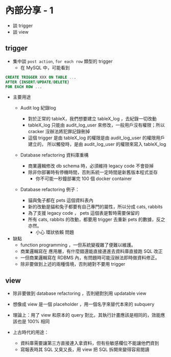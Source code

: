 # 內部分享 - 1
- 談 trigger
- 談 view

## trigger
- 集中談 `post action`, `for each row` 類型的 trigger
    - 在 MySQL 中，可能看到 
```sql
CREATE TRIGGER XXX ON TABLE ...
AFTER {INSERT/UPDATE/DELETE}
FOR EACH ROW ...
```
- 主要用途
    - Audit log 紀錄log
        - 對於正常的 tableX，我們想要建立 tableX_log ，去紀錄一切改動
        - tableX_log 只能由 audit_log_user 來修改，一般用戶沒有權限；所以 cracker 沒辦法將犯罪記錄刪掉
        - 這個 trigger 是由 tableX_log 的權限是由 audit_log_user 的權限用戶建立的，
        所以觸發時，是由 audit_log_user 的權限來寫入 tableX_log
    - Database refactoring 資料庫重構
        - 商業邏輯修改 db schema 時，必須維持 legacy code 不會掛掉
        - 除非你部署時有停機時間，否則系統一定時間是新舊版本程式並存
            - 你不可能一秒鐘部署完 100 個 docker container

    - Database refactoring 例子：
        - 貓與兔子都在 pets 這個資料表內
        - 新的改動是貓和兔子都要有自己專門的屬性，所以分成 cats, rabbits
        - 為了支援 legacy code ， pets 這個表是暫時需要保留的
        - 所有 cats, rabbits 的改動，都要用 trigger 去重新 pets 的數據，反之亦然。
            - 小心 環狀依賴 問題
- 缺點
    - function programming ，一但系統變複雜了便難以維護。
    - 商業邏輯寫在 應用層，有什麼錯還能直接連進去資料庫直接跑 SQL 改正
    - 一但商業邏輯寫在 RDBMS 內，有問題時可能沒辦法即時做資料修正。
    - 除非要做到上述的兩種情境，否則絕對不要用 trigger
## view

- 除非要做到 database refactoring ，否則絕對別用 updatable view
- 想像成 view 是一個 placeholder ，用一個名字來替代本來的 subquery
- 理論上：用了 view 和原本的 query 對比，其執行計畫應該是相同的，效能應該也是 100% 相同

- 上古時代的用途：
    - 資料庫需要讓第三方直接連入拿資料，但有些敏感欄位不能讓他們資到
    - 寫報表時其 SQL 又臭又長，用 view 把 SQL 拆開來變得容易閱讀


